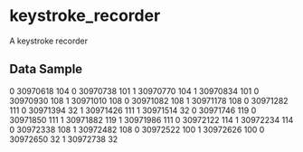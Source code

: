 # keystroke_recorder

A keystroke recorder

## Data Sample

0 30970618 104
0 30970738 101
1 30970770 104
1 30970834 101
0 30970930 108
1 30971010 108
0 30971082 108
1 30971178 108
0 30971282 111
0 30971394 32
1 30971426 111
1 30971514 32
0 30971746 119
0 30971850 111
1 30971882 119
1 30971986 111
0 30972122 114
1 30972234 114
0 30972338 108
1 30972482 108
0 30972522 100
1 30972626 100
0 30972650 32
1 30972738 32
